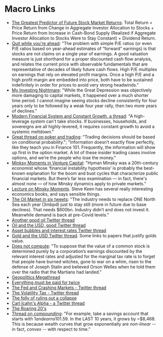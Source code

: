 # Macro Links

* [The Greatest Predictor of Future Stock Market Returns](http://www.philosophicaleconomics.com/2013/12/the-single-greatest-predictor-of-future-stock-market-returns/): Total Return = Price Return from Change in Aggregate Investor Allocation to Stocks + Price Return from Increase in Cash-Bond Supply (Realized if Aggregate Investor Allocation to Stocks Were to Stay Constant) + Dividend Return.
* [Quit while you're ahead](https://www.hussmanfunds.com/comment/mc220325/): "The problem with simple P/E ratios (or even P/E ratios based on year-ahead estimates of “forward” earnings) is that stocks are not claims on a single year of earnings. A good valuation measure is just shorthand for a proper discounted cash flow analysis, and relates the current price with observable fundamentals that are representative of decades of likely future cash flows. High P/E multiples on earnings that rely on elevated profit margins. Once a high P/E and a high profit margin are embedded into price, both have to be sustained indefinitely in order for prices to avoid very strong headwinds."
* [My Investing Nightmare](https://ofdollarsanddata.com/my-investing-nightmare/): "While the Great Depression was objectively more damaging to capital markets, it happened over a much shorter time period. I cannot imagine seeing stocks decline consistently for four years only to be followed by a weak four year rally, then two more years of declines."
* [Modern Financial System and Constant Growth, a thread](https://twitter.com/LynAldenContact/status/1507391873379454981): "A high-leverage system can't take shocks. If businesses, households, and sovereigns are all highly-levered, it requires constant growth to avoid a systemic meltdown."
* [Great thread on poker and trading](https://twitter.com/NeckarValue/status/1506268234995187712): "Trading decisions should be based on conditional probability."; "Information doesn’t exactly flow perfectly, like they teach you in Finance 101. Frequently, the information will show up first in the option market. A lot of these insider trading cases involve options, and we’re the people who lose the money."
* [Minksy Moments in Venture Capital](https://pivotal.substack.com/p/minsky-moments-in-venture-capital?s=r): "Hyman Minsky was a 20th-century economist whose ‘financial instability hypothesis’ is probably the best-known explanation for the boom and bust cycles that characterize public financial markets. But there’s far less examination — in fact, there's almost none — of how Minsky dynamics apply to private markets."
* [Lecture on Minsky Moments](https://www.youtube.com/watch?v=G9_nqc-A5_Y). Steve Keen has several really interesting economics books, and says sensible things.
* [The Oil Market in six tweets](https://twitter.com/BurggrabenH/status/1504945787637227520): "The industry needs to replace ONE North Sea each year (3mbpd) just to stay still (more in future due to base declines). That needs $600bn. Industry didn’t and does not invest it. Meanwhile demand is back at pre-Covid levels."
* [Another good oil Twitter thread](https://twitter.com/PauloMacro/status/1505229277444325380)
* [Oil and the USD, good Twitter thread](https://twitter.com/UrbanKaoboy/status/1471531050396307462)
* [Asset bubbles and interest rates Twitter thread](https://twitter.com/INArteCarloDoss/status/1495475236980068360)
* [Gold and the USD Twitter thread](https://twitter.com/WifeyAlpha/status/1497879761330257922). Some links to papers that justify golds value.
* [Does not compute](https://www.collaborativefund.com/blog/does-not-compute/): "To suppose that the value of a common stock is determined purely by a corporation’s earnings discounted by the relevant interest rates and adjusted for the marginal tax rate is to forget that people have burned witches, gone to war on a whim, risen to the defense of Joseph Stalin and believed Orson Welles when he told them over the radio that the Martians had landed."
* [Geopolitics Megathread](https://twitter.com/UrbanKaoboy/status/1403757685225390087)
* [Everything must be paid for twice](https://www.raptitude.com/2022/01/everything-must-be-paid-for-twice/)
* [The Fed and Crashing Markets - Twitter thread](https://twitter.com/krugermacro/status/1480081861124804612)
* [The Volatility Tax - Twitter thread](https://twitter.com/10kdiver/status/1479881189217296386)
* [The folly of ruling out a collapse](https://www.hussmanfunds.com/comment/mc210808/)
* [Carl Icahn's Alpha - a Twitter thread](https://twitter.com/FabiusMercurius/status/1426203313263890441)
* [The Roaring 20's](https://roaring20s.substack.com/p/august-8-1921?s=r)
* [Thread on compounding](https://twitter.com/10kdiver/status/1482367267291553799): "For example, take a savings account that starts with $1 and earns 10% per year -- compounded for 100 years. In the FIRST 10 years, the account grows by ~$1.59. In the LAST 10 years, it grows by ~$8,468. This is because wealth curves that grow exponentially are *non-linear* -- in fact, *convex* -- with respect to time."

